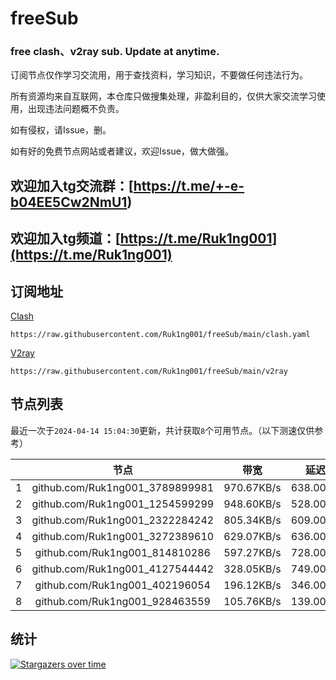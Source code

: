# freeSub
### free clash、v2ray sub. Update at anytime.

订阅节点仅作学习交流用，用于查找资料，学习知识，不要做任何违法行为。

所有资源均来自互联网，本仓库只做搜集处理，非盈利目的，仅供大家交流学习使用，出现违法问题概不负责。

如有侵权，请Issue，删。

如有好的免费节点网站或者建议，欢迎Issue，做大做强。

## 欢迎加入tg交流群：[https://t.me/+-e-b04EE5Cw2NmU1)
## 欢迎加入tg频道：[https://t.me/Ruk1ng001](https://t.me/Ruk1ng001)

## 订阅地址
[Clash](https://raw.githubusercontent.com/Ruk1ng001/freeSub/main/clash.yaml)
```
https://raw.githubusercontent.com/Ruk1ng001/freeSub/main/clash.yaml
```
[V2ray](https://raw.githubusercontent.com/Ruk1ng001/freeSub/main/v2ray)
```
https://raw.githubusercontent.com/Ruk1ng001/freeSub/main/v2ray
```

## 节点列表

最近一次于`2024-04-14 15:04:30`更新，共计获取`8`个可用节点。（以下测速仅供参考）

|  | 节点 | 带宽 | 延迟 |
|:-:|:--:|:--:|:--:|
 | 1 | github.com/Ruk1ng001_3789899981 | 970.67KB/s | 638.00ms |
 | 2 | github.com/Ruk1ng001_1254599299 | 948.60KB/s | 528.00ms |
 | 3 | github.com/Ruk1ng001_2322284242 | 805.34KB/s | 609.00ms |
 | 4 | github.com/Ruk1ng001_3272389610 | 629.07KB/s | 636.00ms |
 | 5 | github.com/Ruk1ng001_814810286 | 597.27KB/s | 728.00ms |
 | 6 | github.com/Ruk1ng001_4127544442 | 328.05KB/s | 749.00ms |
 | 7 | github.com/Ruk1ng001_402196054 | 196.12KB/s | 346.00ms |
 | 8 | github.com/Ruk1ng001_928463559 | 105.76KB/s | 139.00ms |


## 统计

[![Stargazers over time](https://starchart.cc/Ruk1ng001/freeSub.svg)](https://starchart.cc/Ruk1ng001/freeSub)